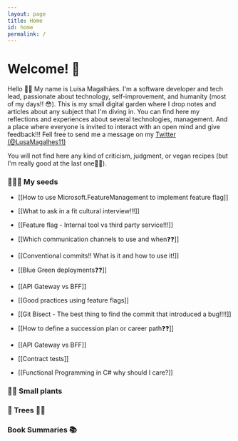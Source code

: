```yaml
---
layout: page
title: Home
id: home
permalink: /
---
```


# Welcome! 🌱

Hello 🤗👋
My name is Luísa Magalhães.  I'm a software developer and tech lead, passionate about technology, self-improvement, and humanity (most of my days!! 😳).
This is my small digital garden where I drop notes and articles about any subject that I'm diving in. 
You can find here my reflections and experiences about several technologies, management. And a place where everyone is invited to interact with an open mind and give feedback!!! 
Fell free to send me a message on my [Twitter (@LusaMagalhes11)](https://twitter.com/LusaMagalhes11)

You will not find here any kind of criticism, judgment, or vegan recipes (but I'm really good at the last one🧆🧆).  


### 🌱🌱🌱 My seeds
- [[How to use Microsoft.FeatureManagement to implement feature flag]]

- [[What to ask in a fit cultural interview!!!]]

- [[Feature flag - Internal tool vs third party service!!!]] 

- [[Which communication channels to use and when❓❓]]

- [[Conventional commits!! What is it and how to use it!]]

- [[Blue Green deployments❓❓]]

- [[API Gateway vs BFF]]

- [[Good practices using feature flags]]

- [[Git Bisect - The best thing to find the commit that introduced a bug!!!!]]

- [[How to define a succession plan or career path❓❓]]

- [[API Gateway vs BFF]]

- [[Contract tests]]

- [[Functional Programming in C# why should I care?]]

### 🌾🌾 Small plants

### 🌳 Trees 🌳🌴

### Book Summaries 📚

<style>
  .wrapper {
    max-width: 46em;
  }
</style>
